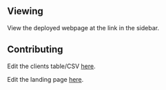 ## Viewing

View the deployed webpage at the link in the sidebar.

## Contributing

Edit the clients table/CSV [here](_data/clients.csv).

Edit the landing page [here](index.md).
